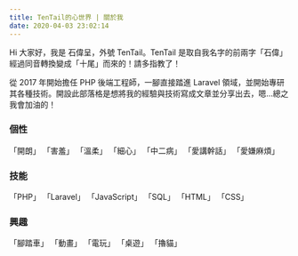 ```yaml
---
title: TenTail的心世界 | 關於我
date: 2020-04-03 23:02:14
---
```


Hi 大家好，我是 石偉呈，外號 TenTail。TenTail 是取自我名字的前兩字「石偉」經過同音轉換變成「十尾」而來的！請多指教了！

從 2017 年開始擔任 PHP 後端工程師，一腳直接踏進 Laravel 領域，並開始專研其各種技術。開設此部落格是想將我的經驗與技術寫成文章並分享出去，嗯...總之我會加油的！

### 個性

「開朗」 「害羞」 「溫柔」 「細心」 「中二病」 「愛講幹話」 「愛嫌麻煩」

### 技能

「PHP」 「Laravel」 「JavaScript」 「SQL」 「HTML」 「CSS」

### 興趣

「腳踏車」 「動畫」 「電玩」 「桌遊」 「擼貓」
